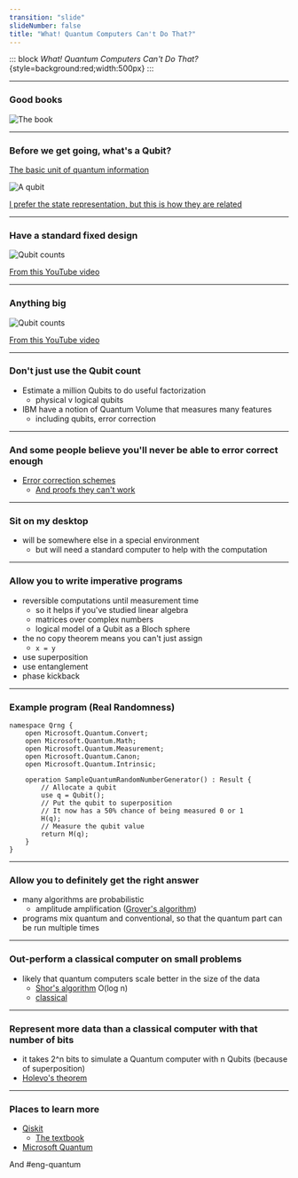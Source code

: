 ```yaml
---
transition: "slide"
slideNumber: false
title: "What! Quantum Computers Can't Do That?"
---
```


::: block
*What! Quantum Computers Can't Do That?* {style=background:red;width:500px}
::: 

---

### Good books

![The book](https://github.com/clivetong/Play/raw/master/StateOfQuantum/images/quantum-computing.jpg)


---


### Before we get going, what's a Qubit?


[The basic unit of quantum information](https://en.wikipedia.org/wiki/Qubit#:~:text=In%20quantum%20computing%2C%20a%20qubit,with%20a%20two%2Dstate%20device.)

![A qubit](https://github.com/clivetong/Play/raw/master/StateOfQuantum/images/qubit.png)


[I prefer the state representation, but this is how they are related](https://qiskit.org/textbook/ch-states/representing-qubit-states.html#bloch-sphere)


---

### Have a standard fixed design

![Qubit counts](https://github.com/clivetong/Play/raw/master/StateOfQuantum/images/qubits.jpg)

[From this YouTube video](https://www.youtube.com/watch?v=gcbMKt079l8)

---


### Anything big


![Qubit counts](https://github.com/clivetong/Play/raw/master/StateOfQuantum/images/errors.jpg)

[From this YouTube video](https://www.youtube.com/watch?v=-UlxHPIEVqA)

---


### Don't just use the Qubit count

- Estimate a million Qubits to do useful factorization
   - physical v logical qubits
- IBM have a notion of Quantum Volume that measures many features
  - including qubits, error correction

---


### And some people believe you'll never be able to error correct enough

- [Error correction schemes](https://en.wikipedia.org/wiki/Quantum_error_correction)
  - [And proofs they can't work](https://www.quantamagazine.org/gil-kalais-argument-against-quantum-computers-20180207/)

---

### Sit on my desktop

- will be somewhere else in a special environment
  - but will need a standard computer to help with the computation


---

### Allow you to write imperative programs

- reversible computations until measurement time
  - so it helps if you've studied linear algebra
  - matrices over complex numbers
  - logical model of a Qubit as a Bloch sphere
- the no copy theorem means you can't just assign
  - ```x = y ```
- use superposition
- use entanglement
- phase kickback


---


### Example program (Real Randomness)

```
namespace Qrng {
    open Microsoft.Quantum.Convert;
    open Microsoft.Quantum.Math;
    open Microsoft.Quantum.Measurement;
    open Microsoft.Quantum.Canon;
    open Microsoft.Quantum.Intrinsic;
    
    operation SampleQuantumRandomNumberGenerator() : Result {
        // Allocate a qubit        
        use q = Qubit();  
        // Put the qubit to superposition
        // It now has a 50% chance of being measured 0 or 1  
        H(q);      
        // Measure the qubit value            
        return M(q); 
    }
}
```


---


### Allow you to definitely get the right answer 

- many algorithms are probabilistic
  - amplitude amplification ([Grover's algorithm](https://docs.microsoft.com/en-us/azure/quantum/tutorial-qdk-grovers-search?tabs=tabid-visualstudio))
- programs mix quantum and conventional, so that the quantum part can be run multiple times

---



### Out-perform a classical computer on small problems

- likely that quantum computers scale better in the size of the data
  - [Shor's algorithm](https://en.wikipedia.org/wiki/Shor%27s_algorithm) O(log n)
  - [classical](https://en.wikipedia.org/wiki/Integer_factorization#Current_state_of_the_art)


---

### Represent more data than a classical computer with that number of bits

- it takes 2^n bits to simulate a Quantum computer with n Qubits 
   (because of superposition)
- [Holevo's theorem](https://en.wikipedia.org/wiki/Holevo%27s_theorem#:~:text=Holevo's%20theorem%20is%20an%20important,quantum%20state%20(accessible%20information))

---

### Places to learn more

 - [Qiskit](https://www.qiskit.org/)
   - [The textbook](https://qiskit.org/textbook/ch-states/atoms-computation.html)
- [Microsoft Quantum](https://github.com/microsoft/Quantum/)


And #eng-quantum
